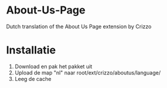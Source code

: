 About-Us-Page
=============

Dutch translation of the About Us Page extension by Crizzo

Installatie
===================
1. Download en pak het pakket uit
2. Upload de map "nl" naar root/ext/crizzo/aboutus/language/
3. Leeg de cache
